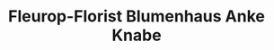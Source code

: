 ---
title: "Fleurop-Florist Blumenhaus Anke Knabe"
url: /oldenburg/fleurop-florist-blumenhaus-anke-knabe-alexanderstrasse/
shop: Blumen
---